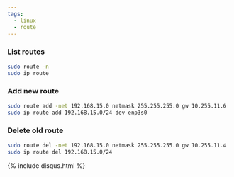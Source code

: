 ```yaml
---
tags:
  - linux
  - route
---
```


### List routes
```bash
sudo route -n
sudo ip route
```

### Add new route
```bash
sudo route add -net 192.168.15.0 netmask 255.255.255.0 gw 10.255.11.6
sudo ip route add 192.168.15.0/24 dev enp3s0
```

### Delete old route
```bash
sudo route del -net 192.168.15.0 netmask 255.255.255.0 gw 10.255.11.4
sudo ip route del 192.168.15.0/24
```

{% include disqus.html %}
